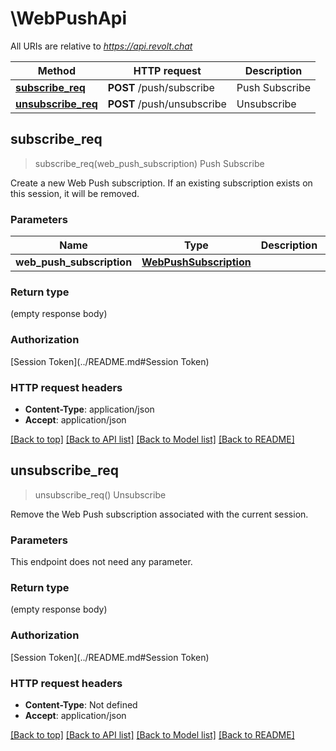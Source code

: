 # \WebPushApi

All URIs are relative to *https://api.revolt.chat*

Method | HTTP request | Description
------------- | ------------- | -------------
[**subscribe_req**](WebPushApi.md#subscribe_req) | **POST** /push/subscribe | Push Subscribe
[**unsubscribe_req**](WebPushApi.md#unsubscribe_req) | **POST** /push/unsubscribe | Unsubscribe



## subscribe_req

> subscribe_req(web_push_subscription)
Push Subscribe

Create a new Web Push subscription.  If an existing subscription exists on this session, it will be removed.

### Parameters


Name | Type | Description  | Required | Notes
------------- | ------------- | ------------- | ------------- | -------------
**web_push_subscription** | [**WebPushSubscription**](WebPushSubscription.md) |  | [required] |

### Return type

 (empty response body)

### Authorization

[Session Token](../README.md#Session Token)

### HTTP request headers

- **Content-Type**: application/json
- **Accept**: application/json

[[Back to top]](#) [[Back to API list]](../README.md#documentation-for-api-endpoints) [[Back to Model list]](../README.md#documentation-for-models) [[Back to README]](../README.md)


## unsubscribe_req

> unsubscribe_req()
Unsubscribe

Remove the Web Push subscription associated with the current session.

### Parameters

This endpoint does not need any parameter.

### Return type

 (empty response body)

### Authorization

[Session Token](../README.md#Session Token)

### HTTP request headers

- **Content-Type**: Not defined
- **Accept**: application/json

[[Back to top]](#) [[Back to API list]](../README.md#documentation-for-api-endpoints) [[Back to Model list]](../README.md#documentation-for-models) [[Back to README]](../README.md)

